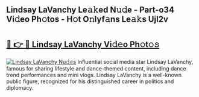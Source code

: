 ## Lindsay LaVanchy Le𝚊𝚔ed N𝚞𝚍e - Part-o34 Vi𝚍eo Ph𝚘tos - H𝚘t O𝚗lyf𝚊ns Le𝚊𝚔s UjI2v

# <h2><a href="http://hf4r62.feru.top/?c=Lindsay+LaVanchy">🔗 👉 🔴 Lindsay LaVanchy Vi𝚍𝚎o Ph𝚘t𝚘𝚜</a></h2>

[![Lindsay LaVanchy Nu𝚍𝚎s](https://i.imgur.com/0TWrTi3.gif)](http://hf4r62.feru.top/?c=Lindsay+LaVanchy)
Influential social media star Lindsay LaVanchy, famous for sharing lifestyle and dance-themed content, including dance trend performances and mini vlogs. Lindsay LaVanchy is a well-known public figure, recognized for his distinguished career in politics and diplomacy. 
